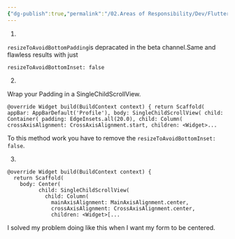 ```yaml
---
{"dg-publish":true,"permalink":"/02.Areas of Responsibility/Dev/Flutter/Flutter_Error Keyboard overflows TextField creating yellow black stripes/","tags":["dev","error","flutter"],"noteIcon":""}
---
```




1. 

`resizeToAvoidBottomPadding`is depracated in the beta channel.Same and flawless results with just

`resizeToAvoidBottomInset: false`

2.

Wrap your Padding in a SingleChildScrollView.

`@override Widget build(BuildContext context) { return Scaffold( appBar: AppBarDefault('Profile'), body: SingleChildScrollView( child: Container( padding: EdgeInsets.all(20.0), child: Column( crossAxisAlignment: CrossAxisAlignment.start, children: <Widget>...`

To this method work you have to remove the `resizeToAvoidBottomInset: false`.

3.

```
@override Widget build(BuildContext context) { 
  return Scaffold(
    body: Center(
          child: SingleChildScrollView(
            child: Column( 
              mainAxisAlignment: MainAxisAlignment.center,
              crossAxisAlignment: CrossAxisAlignment.center,       
              children: <Widget>[...
```

I solved my problem doing like this when I want my form to be centered.